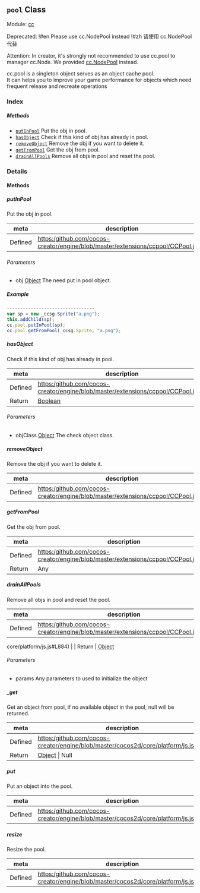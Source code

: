## `pool` Class



Module: [cc](../modules/cc.md)


Deprecated: !#en Please use cc.NodePool instead !#zh 请使用 cc.NodePool 代替


Attention: In creator, it's strongly not recommended to use cc.pool to manager cc.Node.
 We provided <a href="../classes/NodePool.html" class="crosslink">cc.NodePool</a> instead.

 cc.pool is a singleton object serves as an object cache pool.<br/>
 It can helps you to improve your game performance for objects which need frequent release and recreate operations<br/>

### Index



##### Methods

  - [`putInPool`](#putinpool) Put the obj in pool.
  - [`hasObject`](#hasobject) Check if this kind of obj has already in pool.
  - [`removeObject`](#removeobject) Remove the obj if you want to delete it.
  - [`getFromPool`](#getfrompool) Get the obj from pool.
  - [`drainAllPools`](#drainallpools) Remove all objs in pool and reset the pool.



### Details




<!-- Method Block -->
#### Methods


##### putInPool

Put the obj in pool.

| meta | description |
|------|-------------|
| Defined | [https:/github.com/cocos-creator/engine/blob/master/extensions/ccpool/CCPool.js:60](https:/github.com/cocos-creator/engine/blob/master/extensions/ccpool/CCPool.js#L60) |

###### Parameters
- obj <a href="https://developer.mozilla.org/en/JavaScript/Reference/Global_Objects/Object" class="crosslink external" target="_blank">Object</a> The need put in pool object.

##### Example

```js
---------------------------------
var sp = new _ccsg.Sprite("a.png");
this.addChild(sp);
cc.pool.putInPool(sp);
cc.pool.getFromPool(_ccsg.Sprite, "a.png");

```

##### hasObject

Check if this kind of obj has already in pool.

| meta | description |
|------|-------------|
| Defined | [https:/github.com/cocos-creator/engine/blob/master/extensions/ccpool/CCPool.js:82](https:/github.com/cocos-creator/engine/blob/master/extensions/ccpool/CCPool.js#L82) |
| Return 		 | <a href="https://developer.mozilla.org/en/JavaScript/Reference/Global_Objects/Boolean" class="crosslink external" target="_blank">Boolean</a> 

###### Parameters
- objClass <a href="https://developer.mozilla.org/en/JavaScript/Reference/Global_Objects/Object" class="crosslink external" target="_blank">Object</a> The check object class.


##### removeObject

Remove the obj if you want to delete it.

| meta | description |
|------|-------------|
| Defined | [https:/github.com/cocos-creator/engine/blob/master/extensions/ccpool/CCPool.js:98](https:/github.com/cocos-creator/engine/blob/master/extensions/ccpool/CCPool.js#L98) |



##### getFromPool

Get the obj from pool.

| meta | description |
|------|-------------|
| Defined | [https:/github.com/cocos-creator/engine/blob/master/extensions/ccpool/CCPool.js:119](https:/github.com/cocos-creator/engine/blob/master/extensions/ccpool/CCPool.js#L119) |
| Return 		 | Any 



##### drainAllPools

Remove all objs in pool and reset the pool.

| meta | description |
|------|-------------|
| Defined | [https:/github.com/cocos-creator/engine/blob/master/extensions/ccpool/CCPool.js:143](https:/github.com/cocos-creator/engine/blob/master/extensions/ccpool/CCPool.js#L143) |




core/platform/js.js#L884) |
| Return 		 | <a href="https://developer.mozilla.org/en/JavaScript/Reference/Global_Objects/Object" class="crosslink external" target="_blank">Object</a> 

###### Parameters
- params Any parameters to used to initialize the object


##### _get

Get an object from pool, if no available object in the pool, null will be returned.

| meta | description |
|------|-------------|
| Defined | [https:/github.com/cocos-creator/engine/blob/master/cocos2d/core/platform/js.js:904](https:/github.com/cocos-creator/engine/blob/master/cocos2d/core/platform/js.js#L904) |
| Return 		 | <a href="https://developer.mozilla.org/en/JavaScript/Reference/Global_Objects/Object" class="crosslink external" target="_blank">Object</a> &#124; Null 



##### put

Put an object into the pool.

| meta | description |
|------|-------------|
| Defined | [https:/github.com/cocos-creator/engine/blob/master/cocos2d/core/platform/js.js:922](https:/github.com/cocos-creator/engine/blob/master/cocos2d/core/platform/js.js#L922) |



##### resize

Resize the pool.

| meta | description |
|------|-------------|
| Defined | [https:/github.com/cocos-creator/engine/blob/master/cocos2d/core/platform/js.js:938](https:/github.com/cocos-creator/engine/blob/master/cocos2d/core/platform/js.js#L938) |





